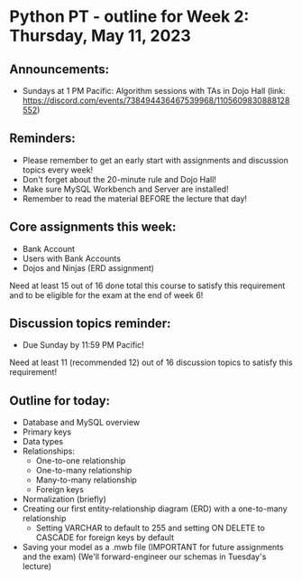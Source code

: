 # Python PT - outline for Week 2: Thursday, May 11, 2023

## Announcements:
- Sundays at 1 PM Pacific: Algorithm sessions with TAs in Dojo Hall (link: https://discord.com/events/738494436467539968/1105609830888128552)


## Reminders:
- Please remember to get an early start with assignments and discussion topics every week!
- Don't forget about the 20-minute rule and Dojo Hall!
- Make sure MySQL Workbench and Server are installed!
- Remember to read the material BEFORE the lecture that day!

## Core assignments this week:
- Bank Account
- Users with Bank Accounts
- Dojos and Ninjas (ERD assignment)

Need at least 15 out of 16 done total this course to satisfy this requirement and to be eligible for the exam at the end of week 6!

## Discussion topics reminder:
- Due Sunday by 11:59 PM Pacific!

Need at least 11 (recommended 12) out of 16 discussion topics to satisfy this requirement!

## Outline for today:
- Database and MySQL overview
- Primary keys
- Data types
- Relationships:
    - One-to-one relationship
    - One-to-many relationship
    - Many-to-many relationship
    - Foreign keys
- Normalization (briefly)
- Creating our first entity-relationship diagram (ERD) with a one-to-many relationship
    - Setting VARCHAR to default to 255 and setting ON DELETE to CASCADE for foreign keys by default
- Saving your model as a .mwb file (IMPORTANT for future assignments and the exam)
(We'll forward-engineer our schemas in Tuesday's lecture)